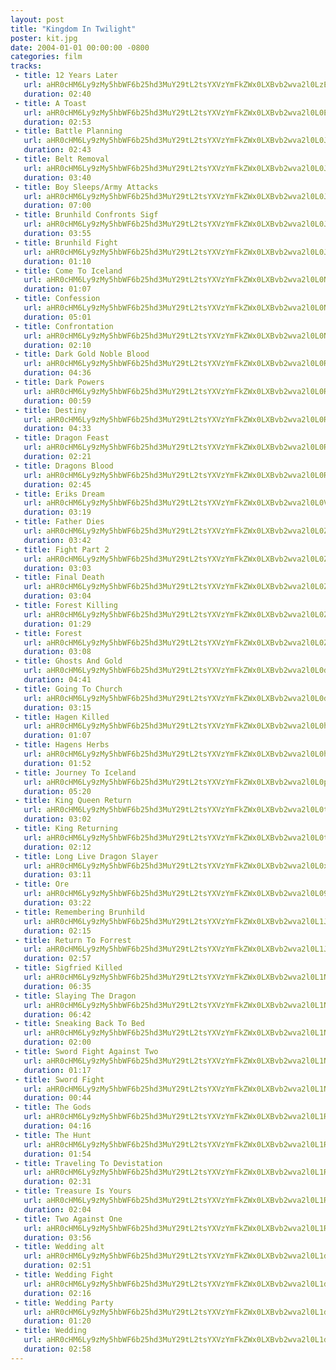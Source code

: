 ```yaml
---
layout: post
title: "Kingdom In Twilight"
poster: kit.jpg
date: 2004-01-01 00:00:00 -0800
categories: film
tracks:
 - title: 12 Years Later
   url: aHR0cHM6Ly9zMy5hbWF6b25hd3MuY29tL2tsYXVzYmFkZWx0LXBvb2wva2l0LzEyIFllYXJzIExhdGVyLm1wMw==
   duration: 02:40
 - title: A Toast
   url: aHR0cHM6Ly9zMy5hbWF6b25hd3MuY29tL2tsYXVzYmFkZWx0LXBvb2wva2l0L0EgVG9hc3QubXAz
   duration: 02:53
 - title: Battle Planning
   url: aHR0cHM6Ly9zMy5hbWF6b25hd3MuY29tL2tsYXVzYmFkZWx0LXBvb2wva2l0L0JhdHRsZSBQbGFubmluZy5tcDM=
   duration: 02:43
 - title: Belt Removal
   url: aHR0cHM6Ly9zMy5hbWF6b25hd3MuY29tL2tsYXVzYmFkZWx0LXBvb2wva2l0L0JlbHQgUmVtb3ZhbC5tcDM=
   duration: 03:40
 - title: Boy Sleeps/Army Attacks
   url: aHR0cHM6Ly9zMy5hbWF6b25hd3MuY29tL2tsYXVzYmFkZWx0LXBvb2wva2l0L0JveSBTbGVlcHNfQXJteSBBdHRhY2tzLm1wMw==
   duration: 07:00
 - title: Brunhild Confronts Sigf
   url: aHR0cHM6Ly9zMy5hbWF6b25hd3MuY29tL2tsYXVzYmFkZWx0LXBvb2wva2l0L0JydW5oaWxkIENvbmZyb250cyBTaWdmLm1wMw==
   duration: 03:55
 - title: Brunhild Fight
   url: aHR0cHM6Ly9zMy5hbWF6b25hd3MuY29tL2tsYXVzYmFkZWx0LXBvb2wva2l0L0JydW5oaWxkIEZpZ2h0Lm1wMw==
   duration: 01:10
 - title: Come To Iceland
   url: aHR0cHM6Ly9zMy5hbWF6b25hd3MuY29tL2tsYXVzYmFkZWx0LXBvb2wva2l0L0NvbWUgVG8gSWNlbGFuZC5tcDM=
   duration: 01:07
 - title: Confession
   url: aHR0cHM6Ly9zMy5hbWF6b25hd3MuY29tL2tsYXVzYmFkZWx0LXBvb2wva2l0L0NvbmZlc3Npb24ubXAz
   duration: 05:01
 - title: Confrontation
   url: aHR0cHM6Ly9zMy5hbWF6b25hd3MuY29tL2tsYXVzYmFkZWx0LXBvb2wva2l0L0NvbmZyb250YXRpb24ubXAz
   duration: 02:10
 - title: Dark Gold Noble Blood
   url: aHR0cHM6Ly9zMy5hbWF6b25hd3MuY29tL2tsYXVzYmFkZWx0LXBvb2wva2l0L0RhcmsgR29sZCBOb2JsZSBCbG9vZC5tcDM=
   duration: 04:36
 - title: Dark Powers
   url: aHR0cHM6Ly9zMy5hbWF6b25hd3MuY29tL2tsYXVzYmFkZWx0LXBvb2wva2l0L0RhcmsgUG93ZXJzLm1wMw==
   duration: 00:59
 - title: Destiny
   url: aHR0cHM6Ly9zMy5hbWF6b25hd3MuY29tL2tsYXVzYmFkZWx0LXBvb2wva2l0L0Rlc3RpbnkubXAz
   duration: 04:33
 - title: Dragon Feast
   url: aHR0cHM6Ly9zMy5hbWF6b25hd3MuY29tL2tsYXVzYmFkZWx0LXBvb2wva2l0L0RyYWdvbiBGZWFzdC5tcDM=
   duration: 02:21
 - title: Dragons Blood
   url: aHR0cHM6Ly9zMy5hbWF6b25hd3MuY29tL2tsYXVzYmFkZWx0LXBvb2wva2l0L0RyYWdvbnMgQmxvb2QubXAz
   duration: 02:45
 - title: Eriks Dream
   url: aHR0cHM6Ly9zMy5hbWF6b25hd3MuY29tL2tsYXVzYmFkZWx0LXBvb2wva2l0L0VyaWtzIERyZWFtLm1wMw==
   duration: 03:19
 - title: Father Dies
   url: aHR0cHM6Ly9zMy5hbWF6b25hd3MuY29tL2tsYXVzYmFkZWx0LXBvb2wva2l0L0ZhdGhlciBEaWVzLm1wMw==
   duration: 03:42
 - title: Fight Part 2
   url: aHR0cHM6Ly9zMy5hbWF6b25hd3MuY29tL2tsYXVzYmFkZWx0LXBvb2wva2l0L0ZpZ2h0IFBhcnQgMi5tcDM=
   duration: 03:03
 - title: Final Death
   url: aHR0cHM6Ly9zMy5hbWF6b25hd3MuY29tL2tsYXVzYmFkZWx0LXBvb2wva2l0L0ZpbmFsIERlYXRoLm1wMw==
   duration: 03:04
 - title: Forest Killing
   url: aHR0cHM6Ly9zMy5hbWF6b25hd3MuY29tL2tsYXVzYmFkZWx0LXBvb2wva2l0L0ZvcmVzdCBLaWxsaW5nLm1wMw==
   duration: 01:29
 - title: Forest
   url: aHR0cHM6Ly9zMy5hbWF6b25hd3MuY29tL2tsYXVzYmFkZWx0LXBvb2wva2l0L0ZvcmVzdC5tcDM=
   duration: 03:08
 - title: Ghosts And Gold
   url: aHR0cHM6Ly9zMy5hbWF6b25hd3MuY29tL2tsYXVzYmFkZWx0LXBvb2wva2l0L0dob3N0cyBBbmQgR29sZC5tcDM=
   duration: 04:41
 - title: Going To Church
   url: aHR0cHM6Ly9zMy5hbWF6b25hd3MuY29tL2tsYXVzYmFkZWx0LXBvb2wva2l0L0dvaW5nIFRvIENodXJjaC5tcDM=
   duration: 03:15
 - title: Hagen Killed
   url: aHR0cHM6Ly9zMy5hbWF6b25hd3MuY29tL2tsYXVzYmFkZWx0LXBvb2wva2l0L0hhZ2VuIEtpbGxlZC5tcDM=
   duration: 01:07
 - title: Hagens Herbs
   url: aHR0cHM6Ly9zMy5hbWF6b25hd3MuY29tL2tsYXVzYmFkZWx0LXBvb2wva2l0L0hhZ2VucyBIZXJicy5tcDM=
   duration: 01:52
 - title: Journey To Iceland
   url: aHR0cHM6Ly9zMy5hbWF6b25hd3MuY29tL2tsYXVzYmFkZWx0LXBvb2wva2l0L0pvdXJuZXkgVG8gSWNlbGFuZC5tcDM=
   duration: 05:20
 - title: King Queen Return
   url: aHR0cHM6Ly9zMy5hbWF6b25hd3MuY29tL2tsYXVzYmFkZWx0LXBvb2wva2l0L0tpbmcgUXVlZW4gUmV0dXJuLm1wMw==
   duration: 03:02
 - title: King Returning
   url: aHR0cHM6Ly9zMy5hbWF6b25hd3MuY29tL2tsYXVzYmFkZWx0LXBvb2wva2l0L0tpbmcgUmV0dXJuaW5nLm1wMw==
   duration: 02:12
 - title: Long Live Dragon Slayer
   url: aHR0cHM6Ly9zMy5hbWF6b25hd3MuY29tL2tsYXVzYmFkZWx0LXBvb2wva2l0L0xvbmcgTGl2ZSBEcmFnb24gU2xheWVyLm1wMw==
   duration: 03:11
 - title: Ore
   url: aHR0cHM6Ly9zMy5hbWF6b25hd3MuY29tL2tsYXVzYmFkZWx0LXBvb2wva2l0L09yZS5tcDM=
   duration: 03:22
 - title: Remembering Brunhild
   url: aHR0cHM6Ly9zMy5hbWF6b25hd3MuY29tL2tsYXVzYmFkZWx0LXBvb2wva2l0L1JlbWVtYmVyaW5nIEJydW5oaWxkLm1wMw==
   duration: 02:15
 - title: Return To Forrest
   url: aHR0cHM6Ly9zMy5hbWF6b25hd3MuY29tL2tsYXVzYmFkZWx0LXBvb2wva2l0L1JldHVybiBUbyBGb3JyZXN0Lm1wMw==
   duration: 02:57
 - title: Sigfried Killed
   url: aHR0cHM6Ly9zMy5hbWF6b25hd3MuY29tL2tsYXVzYmFkZWx0LXBvb2wva2l0L1NpZ2ZyaWVkIEtpbGxlZC5tcDM=
   duration: 06:35
 - title: Slaying The Dragon
   url: aHR0cHM6Ly9zMy5hbWF6b25hd3MuY29tL2tsYXVzYmFkZWx0LXBvb2wva2l0L1NsYXlpbmcgVGhlIERyYWdvbi5tcDM=
   duration: 06:42
 - title: Sneaking Back To Bed
   url: aHR0cHM6Ly9zMy5hbWF6b25hd3MuY29tL2tsYXVzYmFkZWx0LXBvb2wva2l0L1NuZWFraW5nIEJhY2sgVG8gQmVkLm1wMw==
   duration: 02:00
 - title: Sword Fight Against Two
   url: aHR0cHM6Ly9zMy5hbWF6b25hd3MuY29tL2tsYXVzYmFkZWx0LXBvb2wva2l0L1N3b3JkIEZpZ2h0IEFnYWluc3QgVHdvLm1wMw==
   duration: 01:17
 - title: Sword Fight
   url: aHR0cHM6Ly9zMy5hbWF6b25hd3MuY29tL2tsYXVzYmFkZWx0LXBvb2wva2l0L1N3b3JkIEZpZ2h0Lm1wMw==
   duration: 00:44
 - title: The Gods
   url: aHR0cHM6Ly9zMy5hbWF6b25hd3MuY29tL2tsYXVzYmFkZWx0LXBvb2wva2l0L1RoZSBHb2RzLm1wMw==
   duration: 04:16
 - title: The Hunt
   url: aHR0cHM6Ly9zMy5hbWF6b25hd3MuY29tL2tsYXVzYmFkZWx0LXBvb2wva2l0L1RoZSBIdW50Lm1wMw==
   duration: 01:54
 - title: Traveling To Devistation
   url: aHR0cHM6Ly9zMy5hbWF6b25hd3MuY29tL2tsYXVzYmFkZWx0LXBvb2wva2l0L1RyYXZlbGluZyBUbyBEZXZpc3RhdGlvbi5tcDM=
   duration: 02:31
 - title: Treasure Is Yours
   url: aHR0cHM6Ly9zMy5hbWF6b25hd3MuY29tL2tsYXVzYmFkZWx0LXBvb2wva2l0L1RyZWFzdXJlIElzIFlvdXJzLm1wMw==
   duration: 02:04
 - title: Two Against One
   url: aHR0cHM6Ly9zMy5hbWF6b25hd3MuY29tL2tsYXVzYmFkZWx0LXBvb2wva2l0L1R3byBBZ2FpbnN0IE9uZS5tcDM=
   duration: 03:56
 - title: Wedding alt
   url: aHR0cHM6Ly9zMy5hbWF6b25hd3MuY29tL2tsYXVzYmFkZWx0LXBvb2wva2l0L1dlZGRpbmcgYWx0Lm1wMw==
   duration: 02:51
 - title: Wedding Fight
   url: aHR0cHM6Ly9zMy5hbWF6b25hd3MuY29tL2tsYXVzYmFkZWx0LXBvb2wva2l0L1dlZGRpbmcgRmlnaHQubXAz
   duration: 02:16
 - title: Wedding Party
   url: aHR0cHM6Ly9zMy5hbWF6b25hd3MuY29tL2tsYXVzYmFkZWx0LXBvb2wva2l0L1dlZGRpbmcgUGFydHkubXAz
   duration: 01:20
 - title: Wedding
   url: aHR0cHM6Ly9zMy5hbWF6b25hd3MuY29tL2tsYXVzYmFkZWx0LXBvb2wva2l0L1dlZGRpbmcubXAz
   duration: 02:58
---
```

